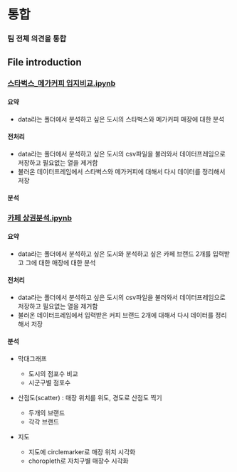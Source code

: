 # 통합
### 팀 전체 의견을 통합


## File introduction
### [스타벅스_메가커피 입지비교.ipynb](https://github.com/CodeDiary18/Commercial-Districts-Analysis/blob/main/%ED%86%B5%ED%95%A9/%EC%8A%A4%ED%83%80%EB%B2%85%EC%8A%A4_%EB%A9%94%EA%B0%80%EC%BB%A4%ED%94%BC%20%EC%9E%85%EC%A7%80%EB%B9%84%EA%B5%90.ipynb)
#### 요약
* data라는 폴더에서 분석하고 싶은 도시의 스타벅스와 메가커피 매장에 대한 분석


#### 전처리
* data라는 폴더에서 분석하고 싶은 도시의 csv파일을 불러와서 데이터프레임으로 저장하고 필요없는 열을 제거함
* 불러온 데이터프레임에서 스타벅스와 메가커피에 대해서 다시 데이터를 정리해서 저장


#### 분석




### [카페 상권분석.ipynb](https://github.com/CodeDiary18/Commercial-Districts-Analysis/blob/main/CodeDiary18/%EC%B9%B4%ED%8E%98%20%EC%83%81%EA%B6%8C%EB%B6%84%EC%84%9D.ipynb)
#### 요약
* data라는 폴더에서 분석하고 싶은 도시와 분석하고 싶은 카페 브랜드 2개를 입력받고 그에 대한 매장에 대한 분석


#### 전처리
* data라는 폴더에서 분석하고 싶은 도시의 csv파일을 불러와서 데이터프레임으로 저장하고 필요없는 열을 제거함
* 불러온 데이터프레임에서 입력받은 커피 브랜드 2개에 대해서 다시 데이터를 정리해서 저장


#### 분석
* 막대그래프
  * 도시의 점포수 비교
  * 시군구별 점포수

* 산점도(scatter) : 매장 위치를 위도, 경도로 산점도 찍기
  * 두개의 브랜드
  * 각각 브랜드

* 지도
  * 지도에 circlemarker로 매장 위치 시각화
  * choropleth로 자치구별 매장수 시각화
